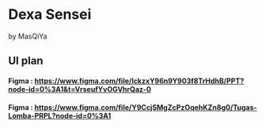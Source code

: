 # Dexa Sensei
by MasQiYa

## UI plan
#### Figma : https://www.figma.com/file/IckzxY96n9Y903f8TrHdhB/PPT?node-id=0%3A1&t=VrseufYvOGVhrQaz-0
#### Figma : https://www.figma.com/file/Y9CcjSMgZcPzOqehKZn8g0/Tugas-Lomba-PRPL?node-id=0%3A1 
